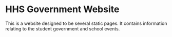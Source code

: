 # HHS Government Website

This is a website designed to be several static pages. It contains information relating to the student government and school events.
